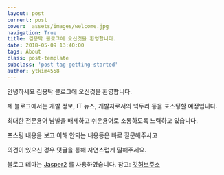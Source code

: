 ```yaml
---
layout: post
current: post
cover:  assets/images/welcome.jpg
navigation: True
title: 김용탁 블로그에 오신것을 환영합니다.
date: 2018-05-09 13:40:00
tags: About
class: post-template
subclass: 'post tag-getting-started'
author: ytkim4558
---
```


안녕하세요 김용탁 블로그에 오신것을 환영합니다.

제 블로그에서는 개발 정보, IT 뉴스, 개발자로서의 넉두리 등을 포스팅할 예정입니다.

최대한 전문용어 남발을 배제하고 쉬운용어로 소통하도록 노력하고 있습니다.

포스팅 내용을 보고 이해 안되는 내용등은 바로 질문해주시고

의견이 있으신 경우 덧글을 통해 자연스럽게 말해주세요.

블로그 테마는 [Jasper2](http://jekyllthemes.org/themes/jasper2/) 를 사용하였습니다. 참고: [깃허브주소](https://github.com/jekyller/jasper2)
 